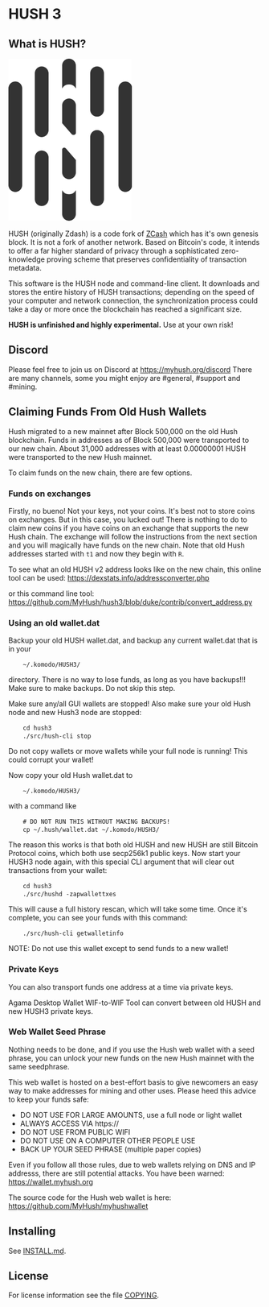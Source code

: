 # HUSH 3

## What is HUSH?

![Logo](doc/hush/hush.png "Logo")

HUSH (originally Zdash) is a code fork of [ZCash](https://z.cash/) which has
it's own genesis block. It is not a fork of another network.  Based on
Bitcoin's code, it intends to offer a far higher standard of privacy through a
sophisticated zero-knowledge proving scheme that preserves confidentiality of
transaction metadata.

This software is the HUSH node and command-line client. It downloads and stores
the entire history of HUSH transactions; depending on the speed of your
computer and network connection, the synchronization process could take a day
or more once the blockchain has reached a significant size.

**HUSH is unfinished and highly experimental.** Use at your own risk!

## Discord

Please feel free to join us on Discord at https://myhush.org/discord
There are many channels, some you might enjoy are #general, #support and #mining.

## Claiming Funds From Old Hush Wallets

Hush migrated to a new mainnet after Block 500,000 on the old Hush blockchain.
Funds in addresses as of Block 500,000 were transported to our new chain. About
31,000 addresses with at least 0.00000001 HUSH were transported to the new Hush
mainnet.

To claim funds on the new chain, there are few options.

### Funds on exchanges

Firstly, no bueno! Not your keys, not your coins. It's best not to store coins
on exchanges. But in this case, you lucked out! There is nothing to do to claim
new coins if you have coins on an exchange that supports the new Hush chain.
The exchange will follow the instructions from the next section and you will
magically have funds on the new chain. Note that old Hush addresses started
with `t1` and now they begin with `R`.

To see what an old HUSH v2 address looks like on the new chain, this online tool
can be used: https://dexstats.info/addressconverter.php

or this command line tool: https://github.com/MyHush/hush3/blob/duke/contrib/convert_address.py


### Using an old wallet.dat

Backup your old HUSH wallet.dat, and backup any current wallet.dat that is in your

        ~/.komodo/HUSH3/

directory. There is no way to lose funds, as long as you have backups!!! Make sure
to make backups. Do not skip this step.

Make sure any/all GUI wallets are stopped! Also make sure your old Hush node
and new Hush3 node are stopped:

        cd hush3
        ./src/hush-cli stop

Do not copy wallets or move wallets while your full node is running! This could
corrupt your wallet!

Now copy your old Hush wallet.dat to

        ~/.komodo/HUSH3/

with a command like

        # DO NOT RUN THIS WITHOUT MAKING BACKUPS!
        cp ~/.hush/wallet.dat ~/.komodo/HUSH3/

The reason this works is that both old HUSH and new HUSH are still Bitcoin Protocol
coins, which both use secp256k1 public keys. Now start your HUSH3 node again,
with this special CLI argument that will clear out transactions from your wallet:

        cd hush3
        ./src/hushd -zapwallettxes

This will cause a full history rescan, which will take some time. Once it's complete,
you can see your funds with this command:

        ./src/hush-cli getwalletinfo

NOTE: Do not use this wallet except to send funds to a new wallet!

### Private Keys

You can also transport funds one address at a time via private keys.

Agama Desktop Wallet WIF-to-WIF Tool can convert between old HUSH and new HUSH3
private keys.

### Web Wallet Seed Phrase

Nothing needs to be done, and if you use the Hush web wallet with a seed phrase,
you can unlock your new funds on the new Hush mainnet with the same seedphrase.

This web wallet is hosted on a best-effort basis to give newcomers an easy way
to make addresses for mining and other uses. Please heed this advice to keep
your funds safe:

 * DO NOT USE FOR LARGE AMOUNTS, use a full node or light wallet
 * ALWAYS ACCESS VIA https://
 * DO NOT USE FROM PUBLIC WIFI
 * DO NOT USE ON A COMPUTER OTHER PEOPLE USE
 * BACK UP YOUR SEED PHRASE (multiple paper copies)

Even if you follow all those rules, due to web wallets relying on DNS and IP
addresss, there are still potential attacks. You have been warned: https://wallet.myhush.org

The source code for the Hush web wallet is here: https://github.com/MyHush/myhushwallet


Installing
----------

See [INSTALL.md](https://github.com/MyHush/hush3/blob/master/INSTALL.md).


License
-------

For license information see the file [COPYING](COPYING).
